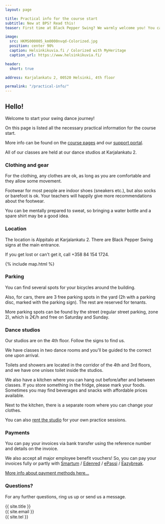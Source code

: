 ```yaml
---
layout: page

title: Practical info for the course start
subtitle: New at BPS? Read this!
teaser: First time at Black Pepper Swing? We warmly welcome you! You can find all the necessary info you need on this page.

image:
  src: HKMS000005_km0000nvqd-Colorized.jpg
  position: center 90%
  caption: Helsinkikuvia.fi / Colorized with MyHeritage
  caption_url: https://www.helsinkikuvia.fi/

header:
  short: true

address: Karjalankatu 2, 00520 Helsinki, 4th floor

permalink: "/practical-info/"
---
```


<h2>Hello!</h2>

Welcome to start your swing dance journey!

On this page is listed all the necessary practical information for the course start.

More info can be found on the <a href="https://portal.blackpepperswing.com/courses" target="_blank">course pages</a> and our <a href="https://portal.blackpepperswing.com/help" target="_blank">support portal</a>.

All of our classes are held at our dance studios at Karjalankatu 2. 

<h3>Clothing and gear</h3>
For the clothing, any clothes are ok, as long as you are comfortable and they allow some movement.

Footwear for most people are indoor shoes (sneakers etc.), but also socks or barefoot is ok. Your teachers will happily give more recommendations about the footwear.

You can be mentally prepared to sweat, so bringing a water bottle and a spare shirt may be a good idea.


<h3>Location</h3>
The location is Alppitalo at Karjalankatu 2. There are Black Pepper Swing signs at the main entrance.

If you get lost or can't get it, call +358 84 154 1724.

{% include map.html %}


<h3>Parking</h3>
You can find several spots for your bicycles around the building.

Also, for cars, there are 3 free parking spots in the yard (2h with a parking disc, marked with the parking sign). The rest are reserved for tenants.

More parking spots can be found by the street (regular street parking, zone 2), which is 2€/h and free on Saturday and Sunday.


<h3>Dance studios</h3>
Our studios are on the 4th floor. Follow the signs to find us.

We have classes in two dance rooms and you'll be guided to the correct one upon arrival.

Toilets and showers are located in the corridor of the 4th and 3rd floors, and we have one unisex toilet inside the studios.

We also have a kitchen where you can hang out before/after and between classes. If you store something in the fridge, please mark your foods. Sometimes you may find beverages and snacks with affordable prices available.

Next to the kitchen, there is a separate room where you can change your clothes.

You can also <a href="https://blackpepperswing.com/studio-rental/" target="_blank">rent the studio</a> for your own practice sessions.


<h3>Payments</h3>
You can pay your invoices via bank transfer using the reference number and details on the invoice.

We also accept all major employee benefit vouchers! So, you can pay your invoices fully or partly with <a href="https://blackpepperswing.freshdesk.com/support/solutions/articles/42000069466-how-to-pay-with-smartum-" target="_blank">Smartum</a> / <a href="https://blackpepperswing.freshdesk.com/support/solutions/articles/42000067781-can-i-pay-by-smartum-edenred-epassi-eazybreak" target="_blank">Edenred</a> / <a href="https://blackpepperswing.freshdesk.com/support/solutions/articles/42000068457-how-to-pay-with-epassi-" target="_blank">ePassi</a> / <a href="https://blackpepperswing.freshdesk.com/support/solutions/articles/42000078250-how-to-pay-with-eazybreak-" target="_blank">Eazybreak</a>.

<a href="https://blackpepperswing.freshdesk.com/support/solutions/articles/42000068393-what-payment-methods-are-accepted-" target="_blank">More info about payment methods here...</a>


<h3>Questions?</h3>

For any further questions, ring us up or send us a message.

{{ site.title }}  
{{ site.email }}  
{{ site.tel }}  
